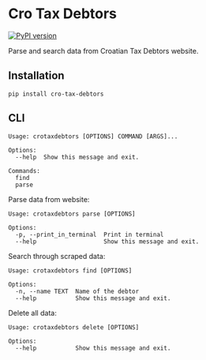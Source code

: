 <h1>Cro Tax Debtors</h1>

[![PyPI version](https://badge.fury.io/py/CRO-Tax-Debtors.svg)](https://badge.fury.io/py/CRO-Tax-Debtors)

<p>Parse and search data from Croatian Tax Debtors website.</p>

<h2>Installation</h2>


```
pip install cro-tax-debtors
```

<h2>CLI</h2>

```
Usage: crotaxdebtors [OPTIONS] COMMAND [ARGS]...

Options:
  --help  Show this message and exit.

Commands:
  find
  parse
```

<p>Parse data from website:</p>

```
Usage: crotaxdebtors parse [OPTIONS]

Options:
  -p, --print_in_terminal  Print in terminal
  --help                   Show this message and exit.
```

<p>Search through scraped data:</p>

```
Usage: crotaxdebtors find [OPTIONS]

Options:
  -n, --name TEXT  Name of the debtor
  --help           Show this message and exit.
```

<p>Delete all data:</p>

```
Usage: crotaxdebtors delete [OPTIONS]

Options:
  --help           Show this message and exit.
```
